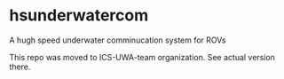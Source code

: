 # hsunderwatercom
A hugh speed underwater comminucation system for ROVs



This repo was moved to ICS-UWA-team organization. See actual version there. 
